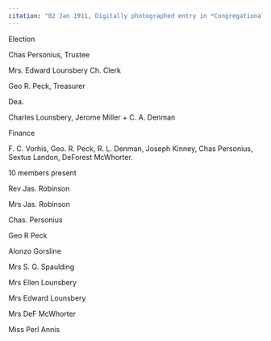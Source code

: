```yaml
---
citation: "02 Jan 1911, Digitally photographed entry in *Congregational Church 1868-1933 Minutes of Meetings and Membership*, used with permission from Caroline Valley Community Church."
---
```


Election

Chas Personius, Trustee

Mrs. Edward Lounsbery Ch. Clerk

Geo R. Peck, Treasurer

Dea.

Charles Lounsbery, Jerome Miller + C. A. Denman

Finance

F. C. Vorhis, Geo. R. Peck, R. L. Denman, Joseph Kinney, Chas Personius, Sextus Landon, DeForest McWhorter.

10 members present

Rev Jas. Robinson

Mrs Jas. Robinson

Chas. Personius

Geo R Peck

Alonzo Gorsline

Mrs S. G. Spaulding

Mrs Ellen Lounsbery

Mrs Edward Lounsbery

Mrs DeF McWhorter

Miss Perl Annis


